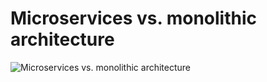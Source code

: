 # Microservices vs. monolithic architecture

![Microservices vs. monolithic architecture](https://blog.sparkfabrik.com/hubfs/Blog/monolothic-microservices-image-articles.png)
